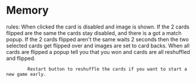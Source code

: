 # Memory

rules:
    When clicked the card is disabled and image is shown.
        If the 2 cards flipped are the same the cards stay disabled, and there is a got a match popup.
        If the 2 cards flipped aren't the same waits 2 seconds then the two selected cards get flipped over
        and images are set to card backs.
        When all cards are flipped a popup tell you that you won and cards are all reshuffled and flipped.

            Restart button to reshuffle the cards if you want to start a new game early.
